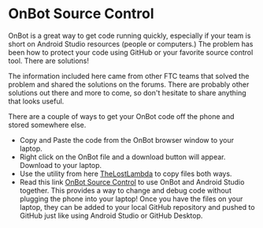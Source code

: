 # OnBot Source Control
OnBot is a great way to get code running quickly, especially if your team is short on Android Studio resources (people or computers.) The problem has been how to protect your code using GitHub or your favorite source control tool. There are solutions!

The information included here came from other FTC teams that solved the problem and shared the solutions on the forums. There are probably other solutions out there and more to come, so don't hesitate to share anything that looks useful.

There are a couple of ways to get your OnBot code off the phone and stored somewhere else.
- Copy and Paste the code from the OnBot browser window to your laptop.
- Right click on the OnBot file and a download button will appear. Download to your laptop.
- Use the utility from here [TheLostLambda](https://github.com/TheLostLambda/ftc_http/releases) to copy files both ways.
- Read this link [OnBot Source Control](https://ftcforum.usfirst.org/forum/ftc-technology/65266-onbot-java-and-source-control) to use OnBot and Android Studio together. This provides a way to change and debug code without plugging the phone into your laptop!
Once you have the files on your laptop, they can be added to your local GitHub repository and pushed to GitHub just like using Android Studio or GitHub Desktop.
